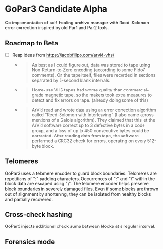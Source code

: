 # GoPar3 Candidate Alpha

Go implementation of self-healing archive manager with Reed-Solomon error correction inspired by old Par1 and Par2 tools.

## Roadmap to Beta

- [ ] Reap ideas from <https://jacobfilipp.com/arvid-vhs/>
    - > As best as I could figure out, data was stored to tape using Non-Return-to-Zero encoding (according to some Fido7 comments). On the tape itself, files were recorded in sections separated by 5-second blank intervals.
    - > Home-use VHS tapes had worse quality than commercial-grade magnetic tape, so the makers took extra measures to detect and fix errors on tape. (already doing some of this)
    - > ArVid read and wrote data using an error correction algorithm called “Reed-Solomon with Interleaving” (I also came across mentions of a Galois algorithm). They claimed that this let the ArVid software correct up to 3 defective bytes in a code group, and a loss of up to 450 consecutive bytes could be corrected. After reading data from tape, the software performed a CRC32 check for errors, operating on every 512-byte block.

## Telomeres

GoPar3 uses a telomere encoder to guard block boundaries. Telomeres are repetitions of ":" padding characters. Occurrences of ":" and "\\" within the block data are escaped using "\\". The telomere encoder helps preserve block boundaries in severely damaged files. Even if some blocks are thrown out of alignment by shortening, they can be isolated from healthy blocks and partially recovered.

## Cross-check hashing

GoPar3 injects additional check sums between blocks at a regular interval.

## Forensics mode
